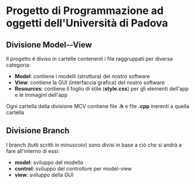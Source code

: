 # Progetto di Programmazione ad oggetti dell'Università di Padova

## Divisione Model--View
Il progetto è diviso in cartelle contenenti i file raggruppati per diversa categoria:
*  **Model**: contiene i modelli (struttura) del nostro software
*  **View**: contiene la GUI (interfaccia grafica) del nostro software 
*  **Resources**: contiene il foglio di stile (**style.css**) per gli elementi dell'app e le immagini dell'app

Ogni cartella della divisione MCV contiene file **.h** e file **.cpp** inerenti a quella cartella

## Divisione Branch
I branch (tutti scritti in minuscolo) sono divisi in base a ciò che si andrà a fare all'interno di essi:
* **model**: sviluppo del modello
* **control**: sviluppo del controllore per model-view
* **view**: sviluppo della GUI